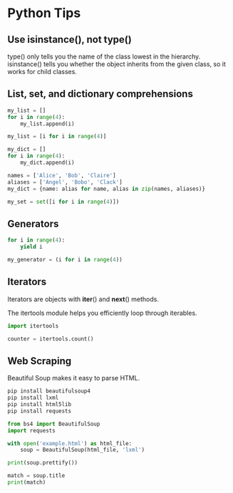 # Python Tips

## Use isinstance(), not type()
type() only tells you the name of the class lowest in the hierarchy.
isinstance() tells you whether the object inherits from the given class, so
it works for child classes.

## List, set, and dictionary comprehensions
```python
my_list = []
for i in range(4):
    my_list.append(i)

my_list = [i for i in range(4)]

my_dict = []
for i in range(4):
    my_dict.append(i)

names = ['Alice', 'Bob', 'Claire']
aliases = ['Angel', 'Bobo', 'Clack']
my_dict = {name: alias for name, alias in zip(names, aliases)}

my_set = set([i for i in range(4)])
```

## Generators
```python
for i in range(4):
    yield i

my_generator = (i for i in range(4))
```

## Iterators
Iterators are objects with __iter__() and __next__() methods.

The itertools module helps you efficiently loop through iterables.

```python
import itertools

counter = itertools.count()
```

## Web Scraping
Beautiful Soup makes it easy to parse HTML.

```bash
pip install beautifulsoup4
pip install lxml
pip install html5lib
pip install requests
```
```python
from bs4 import BeautifulSoup
import requests

with open('example.html') as html_file:
    soup = BeautifulSoup(html_file, 'lxml')

print(soup.prettify())

match = soup.title
print(match)
```

